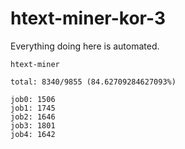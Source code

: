 # htext-miner-kor-3

Everything doing here is automated.

```
htext-miner

total: 8340/9855 (84.62709284627093%)

job0: 1506
job1: 1745
job2: 1646
job3: 1801
job4: 1642
```